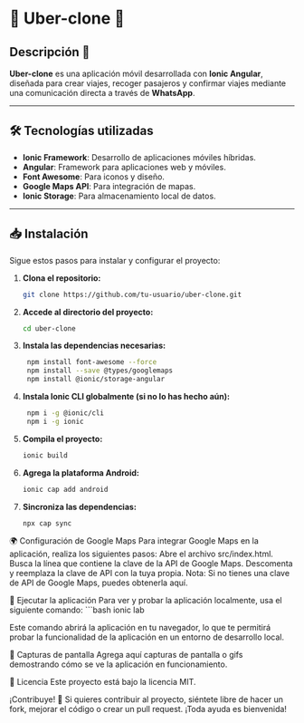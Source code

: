 # 🚗 **Uber-clone** 🚗

## Descripción 🌟

**Uber-clone** es una aplicación móvil desarrollada con **Ionic Angular**, diseñada para crear viajes, recoger pasajeros y confirmar viajes mediante una comunicación directa a través de **WhatsApp**.

---

## 🛠️ **Tecnologías utilizadas**

- **Ionic Framework**: Desarrollo de aplicaciones móviles híbridas.
- **Angular**: Framework para aplicaciones web y móviles.
- **Font Awesome**: Para iconos y diseño.
- **Google Maps API**: Para integración de mapas.
- **Ionic Storage**: Para almacenamiento local de datos.

---

## 📥 **Instalación**

Sigue estos pasos para instalar y configurar el proyecto:

1. **Clona el repositorio:**

   ```bash
   git clone https://github.com/tu-usuario/uber-clone.git
   
2. **Accede al directorio del proyecto:**
   
   ```bash
   cd uber-clone

3. **Instala las dependencias necesarias:**
     
   ```bash
    npm install font-awesome --force
    npm install --save @types/googlemaps
    npm install @ionic/storage-angular

4. **Instala Ionic CLI globalmente (si no lo has hecho aún):**
   ```bash  
    npm i -g @ionic/cli
    npm i -g ionic

5. **Compila el proyecto:**
    ```bash  
    ionic build

6. **Agrega la plataforma Android:**

    ```bash 
    ionic cap add android

7. **Sincroniza las dependencias:**

    ```bash 
    npx cap sync

🌍 Configuración de Google Maps
Para integrar Google Maps en la aplicación, realiza los siguientes pasos:
Abre el archivo src/index.html.
Busca la línea que contiene la clave de la API de Google Maps.
Descomenta y reemplaza la clave de API con la tuya propia.
Nota: Si no tienes una clave de API de Google Maps, puedes obtenerla aquí. 

🚀 Ejecutar la aplicación
Para ver y probar la aplicación localmente, usa el siguiente comando:
    ```bash 
    ionic lab

Este comando abrirá la aplicación en tu 
navegador, lo que te permitirá probar la funcionalidad de la aplicación 
en un entorno de desarrollo local.

📱 Capturas de pantalla
Agrega aquí capturas de pantalla o gifs demostrando cómo se ve la aplicación en funcionamiento.

📄 Licencia
Este proyecto está bajo la licencia MIT.

¡Contribuye! 🤝
Si quieres contribuir al proyecto, siéntete libre de hacer un fork, mejorar el código o crear un pull request. ¡Toda ayuda es bienvenida!




   
   
